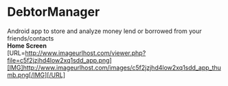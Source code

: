 # DebtorManager

Android app to store and analyze money lend or borrowed from your friends/contacts
<br/>
<b>Home Screen</b>
<br/>[URL=http://www.imageurlhost.com/viewer.php?file=c5f2jzjhd4low2xq1sdd_app.png][IMG]http://www.imageurlhost.com/images/c5f2jzjhd4low2xq1sdd_app_thumb.png[/IMG][/URL]
